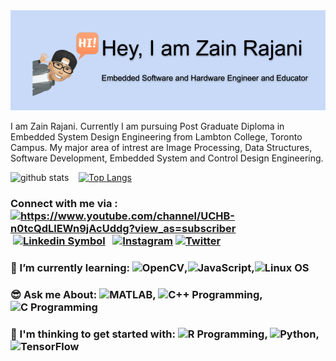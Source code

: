<!--### Hi there 👋 -->

<img src="https://github.com/zrajani/zrajani/blob/master/Zain%20Github%20Intro%20Image.png" alt="Banner of Self Introduction">

I am Zain Rajani. Currently I am pursuing Post Graduate Diploma in Embedded System Design Engineering from Lambton College, Toronto Campus. My major area of intrest are Image Processing, Data Structures, Software Development, Embedded System and Control Design Engineering. 

![github stats](https://github-readme-stats.vercel.app/api?username=zrajani&count_private=true&show_icons=true) &nbsp; &nbsp;[![Top Langs](https://github-readme-stats.vercel.app/api/top-langs/?username=zrajani&layout=compact&theme=react&langs_count=8)](https://github.com/zrajani/github-readme-stats)

<!--![top langs](https://github-readme-stats.vercel.app/api/top-langs/?username=zrajani&theme=react)-->


### Connect with me via :  [<img src="https://simpleicons.org/icons/youtube.svg" alt="https://www.youtube.com/channel/UCHB-n0tcQdLlEWn9jAcUddg?view_as=subscriber" width="5%">](https://www.youtube.com/channel/UCHB-n0tcQdLlEWn9jAcUddg?view_as=subscriber) &nbsp;[<img src="https://image.similarpng.com/very-thumbnail/2020/07/Linkedin-logo-on-transparent-Background-PNG-.png" alt="Linkedin Symbol" width="5%">](https://www.linkedin.com/in/zain-rajani-7293b1138/) &nbsp; [<img src="https://simpleicons.org/icons/instagram.svg" alt="Instagram" width="5%">](https://www.instagram.com/zaintech_guy/) [<img src="https://static01.nyt.com/images/2014/08/10/magazine/10wmt/10wmt-superJumbo-v4.jpg" alt="Twitter" width="8%">](https://twitter.com/zrajani_zr)



### 🌱 I’m currently learning:  <img src="https://www.osetc.com/en/wp-content/uploads/2019/03/install-opencv1.gif" alt="OpenCV" width="15%">,<img src="https://simpleicons.org/icons/javascript.svg" alt="JavaScript" width="5%">,<img src="https://simpleicons.org/icons/linux.svg" alt="Linux OS" width="5%">



### :sunglasses: Ask me About: <img src="https://upload.wikimedia.org/wikipedia/commons/thumb/2/21/Matlab_Logo.png/668px-Matlab_Logo.png" alt="MATLAB" width="5%">, <img src="https://user-images.githubusercontent.com/42747200/46140125-da084900-c26d-11e8-8ea7-c45ae6306309.png" alt="C++ Programming" width="5%">, <img src="https://www.kindpng.com/picc/m/355-3559027_c-programming-language-logo-clipart-png-download-c.png" alt="C Programming" width="5%"> 


### 🔭 I'm thinking to get started with: <img src="https://simpleicons.org/icons/r.svg" alt="R Programming" width="5%">, <img src="https://simpleicons.org/icons/python.svg" alt="Python" width="5%">, <img src="https://simpleicons.org/icons/tensorflow.svg" alt="TensorFlow" width="5%">

<!--START_SECTION:activity-->

<!--
**zrajani/zrajani** is a ✨ _special_ ✨ repository because its `README.md` (this file) appears on your GitHub profile.

Here are some ideas to get you started:

- 🔭 I’m currently working on ...
- 🌱 I’m currently learning ...
- 👯 I’m looking to collaborate on ...
- 🤔 I’m looking for help with ...
- 💬 Ask me about ...
- 📫 How to reach me: ...
- 😄 Pronouns: ...
- ⚡ Fun fact: ...
-->
